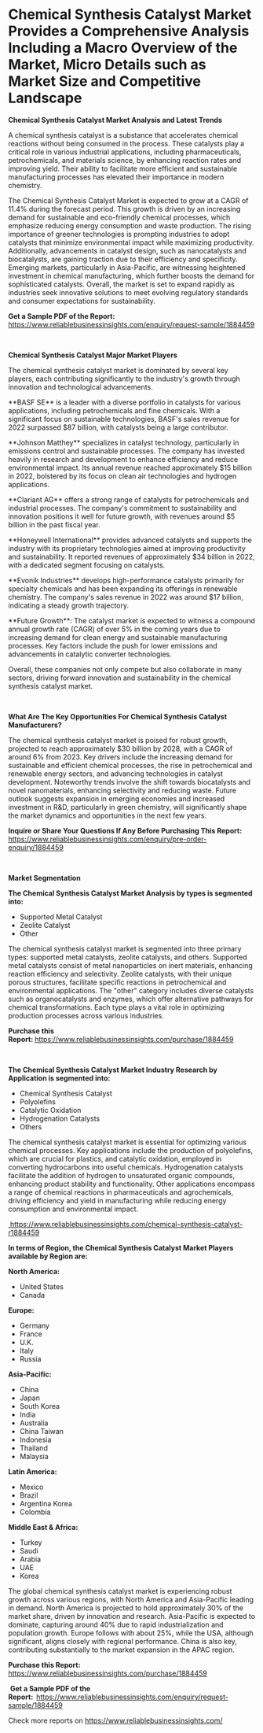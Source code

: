 <p><h1>Chemical Synthesis Catalyst Market Provides a Comprehensive Analysis Including a Macro Overview of the Market, Micro Details such as Market Size and Competitive Landscape</h1></p><p><strong>Chemical Synthesis Catalyst Market Analysis and Latest Trends</strong></p>
<p><p>A chemical synthesis catalyst is a substance that accelerates chemical reactions without being consumed in the process. These catalysts play a critical role in various industrial applications, including pharmaceuticals, petrochemicals, and materials science, by enhancing reaction rates and improving yield. Their ability to facilitate more efficient and sustainable manufacturing processes has elevated their importance in modern chemistry.</p><p>The Chemical Synthesis Catalyst Market is expected to grow at a CAGR of 11.4% during the forecast period. This growth is driven by an increasing demand for sustainable and eco-friendly chemical processes, which emphasize reducing energy consumption and waste production. The rising importance of greener technologies is prompting industries to adopt catalysts that minimize environmental impact while maximizing productivity. Additionally, advancements in catalyst design, such as nanocatalysts and biocatalysts, are gaining traction due to their efficiency and specificity. Emerging markets, particularly in Asia-Pacific, are witnessing heightened investment in chemical manufacturing, which further boosts the demand for sophisticated catalysts. Overall, the market is set to expand rapidly as industries seek innovative solutions to meet evolving regulatory standards and consumer expectations for sustainability.</p></p>
<p><strong>Get a Sample PDF of the Report:&nbsp;</strong> <a href="https://www.reliablebusinessinsights.com/enquiry/request-sample/1884459?utm_campaign=2125&utm_medium=2&utm_source=Github&utm_content=ia&utm_term=04022025&utm_id=chemical-synthesis-catalyst">https://www.reliablebusinessinsights.com/enquiry/request-sample/1884459</a></p>
<p>&nbsp;</p>
<p><strong>Chemical Synthesis Catalyst Major Market Players</strong></p>
<p><p>The chemical synthesis catalyst market is dominated by several key players, each contributing significantly to the industry's growth through innovation and technological advancements. </p><p>**BASF SE** is a leader with a diverse portfolio in catalysts for various applications, including petrochemicals and fine chemicals. With a significant focus on sustainable technologies, BASF's sales revenue for 2022 surpassed $87 billion, with catalysts being a large contributor.</p><p>**Johnson Matthey** specializes in catalyst technology, particularly in emissions control and sustainable processes. The company has invested heavily in research and development to enhance efficiency and reduce environmental impact. Its annual revenue reached approximately $15 billion in 2022, bolstered by its focus on clean air technologies and hydrogen applications.</p><p>**Clariant AG** offers a strong range of catalysts for petrochemicals and industrial processes. The company's commitment to sustainability and innovation positions it well for future growth, with revenues around $5 billion in the past fiscal year.</p><p>**Honeywell International** provides advanced catalysts and supports the industry with its proprietary technologies aimed at improving productivity and sustainability. It reported revenues of approximately $34 billion in 2022, with a dedicated segment focusing on catalysts.</p><p>**Evonik Industries** develops high-performance catalysts primarily for specialty chemicals and has been expanding its offerings in renewable chemistry. The company's sales revenue in 2022 was around $17 billion, indicating a steady growth trajectory.</p><p>**Future Growth**: The catalyst market is expected to witness a compound annual growth rate (CAGR) of over 5% in the coming years due to increasing demand for clean energy and sustainable manufacturing processes. Key factors include the push for lower emissions and advancements in catalytic converter technologies.</p><p>Overall, these companies not only compete but also collaborate in many sectors, driving forward innovation and sustainability in the chemical synthesis catalyst market.</p></p>
<p>&nbsp;</p>
<p><strong>What Are The Key Opportunities For Chemical Synthesis Catalyst Manufacturers?</strong></p>
<p><p>The chemical synthesis catalyst market is poised for robust growth, projected to reach approximately $30 billion by 2028, with a CAGR of around 6% from 2023. Key drivers include the increasing demand for sustainable and efficient chemical processes, the rise in petrochemical and renewable energy sectors, and advancing technologies in catalyst development. Noteworthy trends involve the shift towards biocatalysts and novel nanomaterials, enhancing selectivity and reducing waste. Future outlook suggests expansion in emerging economies and increased investment in R&D, particularly in green chemistry, will significantly shape the market dynamics and opportunities in the next few years.</p></p>
<p><strong>Inquire or Share Your Questions If Any Before Purchasing This Report:</strong> <a href="https://www.reliablebusinessinsights.com/enquiry/pre-order-enquiry/1884459?utm_campaign=2125&utm_medium=2&utm_source=Github&utm_content=ia&utm_term=04022025&utm_id=chemical-synthesis-catalyst">https://www.reliablebusinessinsights.com/enquiry/pre-order-enquiry/1884459</a></p>
<p>&nbsp;</p>
<p><strong>Market Segmentation</strong></p>
<p><strong>The Chemical Synthesis Catalyst Market Analysis by types is segmented into:</strong></p>
<p><ul><li>Supported Metal Catalyst</li><li>Zeolite Catalyst</li><li>Other</li></ul></p>
<p><p>The chemical synthesis catalyst market is segmented into three primary types: supported metal catalysts, zeolite catalysts, and others. Supported metal catalysts consist of metal nanoparticles on inert materials, enhancing reaction efficiency and selectivity. Zeolite catalysts, with their unique porous structures, facilitate specific reactions in petrochemical and environmental applications. The "other" category includes diverse catalysts such as organocatalysts and enzymes, which offer alternative pathways for chemical transformations. Each type plays a vital role in optimizing production processes across various industries.</p></p>
<p><strong>Purchase this Report:&nbsp;</strong><a href="https://www.reliablebusinessinsights.com/purchase/1884459?utm_campaign=2125&utm_medium=2&utm_source=Github&utm_content=ia&utm_term=04022025&utm_id=chemical-synthesis-catalyst">https://www.reliablebusinessinsights.com/purchase/1884459</a></p>
<p>&nbsp;</p>
<p><strong>The Chemical Synthesis Catalyst Market Industry Research by Application is segmented into:</strong></p>
<p><ul><li>Chemical Synthesis Catalyst</li><li>Polyolefins</li><li>Catalytic Oxidation</li><li>Hydrogenation Catalysts</li><li>Others</li></ul></p>
<p><p>The chemical synthesis catalyst market is essential for optimizing various chemical processes. Key applications include the production of polyolefins, which are crucial for plastics, and catalytic oxidation, employed in converting hydrocarbons into useful chemicals. Hydrogenation catalysts facilitate the addition of hydrogen to unsaturated organic compounds, enhancing product stability and functionality. Other applications encompass a range of chemical reactions in pharmaceuticals and agrochemicals, driving efficiency and yield in manufacturing while reducing energy consumption and environmental impact.</p></p>
<p><a href="https://www.reliablebusinessinsights.com/chemical-synthesis-catalyst-r1884459?utm_campaign=2125&utm_medium=2&utm_source=Github&utm_content=ia&utm_term=04022025&utm_id=chemical-synthesis-catalyst">&nbsp;https://www.reliablebusinessinsights.com/chemical-synthesis-catalyst-r1884459</a></p>
<p><strong>In terms of Region, the Chemical Synthesis Catalyst Market Players available by Region are:</strong></p>
<p>
    <p> <strong> North America: </strong>
        <ul>
            <li>United States</li>
            <li>Canada</li>
        </ul>
        </p> 
    <p> <strong> Europe: </strong>
        <ul>
            <li>Germany</li>
            <li>France</li>
            <li>U.K.</li>
            <li>Italy</li>
            <li>Russia</li>
        </ul>
        </p> 
    <p> <strong> Asia-Pacific: </strong>
        <ul>
            <li>China</li>
            <li>Japan</li>
            <li>South Korea</li>
            <li>India</li>
            <li>Australia</li>
            <li>China Taiwan</li>
            <li>Indonesia</li>
            <li>Thailand</li>
            <li>Malaysia</li>
        </ul>
        </p> 
    <p> <strong> Latin America: </strong>
        <ul>
            <li>Mexico</li>
            <li>Brazil</li>
            <li>Argentina Korea</li>
            <li>Colombia</li>
        </ul>
        </p> 
    <p> <strong> Middle East & Africa: </strong>
        <ul>
            <li>Turkey</li>
            <li>Saudi</li>
            <li>Arabia</li>
            <li>UAE</li>
            <li>Korea</li>
        </ul>
    </p>
    </p>
<p><p>The global chemical synthesis catalyst market is experiencing robust growth across various regions, with North America and Asia-Pacific leading in demand. North America is projected to hold approximately 30% of the market share, driven by innovation and research. Asia-Pacific is expected to dominate, capturing around 40% due to rapid industrialization and population growth. Europe follows with about 25%, while the USA, although significant, aligns closely with regional performance. China is also key, contributing substantially to the market expansion in the APAC region.</p></p>
<p><strong>Purchase this Report: </strong><a href="https://www.reliablebusinessinsights.com/purchase/1884459?utm_campaign=2125&utm_medium=2&utm_source=Github&utm_content=ia&utm_term=04022025&utm_id=chemical-synthesis-catalyst">https://www.reliablebusinessinsights.com/purchase/1884459</a></p>
<p>&nbsp;<strong>Get a Sample PDF of the Report:&nbsp;&nbsp;</strong><a href="https://www.reliablebusinessinsights.com/enquiry/request-sample/1884459?utm_campaign=2125&utm_medium=2&utm_source=Github&utm_content=ia&utm_term=04022025&utm_id=chemical-synthesis-catalyst">https://www.reliablebusinessinsights.com/enquiry/request-sample/1884459</a></p>
<p><strong></strong></p>
<p>Check more reports on <a href="https://www.reliablebusinessinsights.com/?utm_campaign=2125&utm_medium=2&utm_source=Github&utm_content=ia&utm_term=04022025&utm_id=chemical-synthesis-catalyst">https://www.reliablebusinessinsights.com/</a></p>